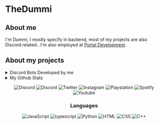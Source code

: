 # TheDummi

## About me

I'm Dummi, I mostly specify in backend, most of my projects are also Discord related...I'm also employed at [Portal Development](https://discord.gg/GPvsMz4YVb).

## About my projects

<details><summary>Discord Bots Developed by me</summary>

<div align="center">

[![Discord Bots](https://top.gg/api/widget/881678826906730547.svg)](https://top.gg/bot/881678826906730547)
[![Discord Bots](https://top.gg/api/widget/886804747984703509.svg)](https://top.gg/bot/886804747984703509)
[![Discord Bots](https://top.gg/api/widget/952610511323824168.svg)](https://top.gg/bot/952610511323824168)

</div>
</details>

<details><summary>My Github Stats</summary>
<div align="center">

![Dummi's github stats](https://github-readme-stats.vercel.app/api?username=TheDummi&show_icons=true&theme=synthwave)
![Top Langs](https://github-readme-stats.vercel.app/api/top-langs/?username=TheDummi&langs_count=10&theme=synthwave&layout=compact)

</div>
</details>

<div align="center">

![Discord](https://img.shields.io/discord/689260593080696833?color=red&label=The%20Last%20legacy%20Players&logo=PS3%20community&style=flat-square)
![Discord](https://img.shields.io/twitter/follow/20dummi05?color=red&label=Dummi%233085&logo=discord&style=flat-square)
![Twitter](https://img.shields.io/twitter/follow/20dummi05?color=red&logo=twitter&style=flat-square)
![Instagram](https://img.shields.io/twitter/follow/20dummi05?color=red&label=the__dummi&logo=instagram&style=flat-square)
![Playstation](https://img.shields.io/twitter/follow/20dummi05?color=red&label=TheDxmmi&logo=playstation&style=flat-square)
![Spotify](https://img.shields.io/twitter/follow/20dummi05?color=red&label=TheDummi&logo=spotify&style=flat-square)
![Youtube](https://img.shields.io/youtube/channel/subscribers/UCXKevUeuFcX7wdB_Li7KMWg?color=red&label=TheDummi&logo=youtube&logoColor=red&style=flat-square)

### <p align="center">Languages</p>

![JavaScript](https://img.shields.io/badge/javascript-%23323330.svg?style=for-the-badge&logo=javascript&logoColor=%23F7DF1E)
![typescript](https://img.shields.io/badge/typescript-3178c6.svg?&style=for-the-badge&logo=typescript&logoColor=white)
![Python](https://img.shields.io/badge/python-ffd448.svg?&style=for-the-badge&logo=python&logoColor=black)
![HTML](https://img.shields.io/badge/html-green.svg?&style=for-the-badge&logo=html5&logoColor=white)
![CSS](https://img.shields.io/badge/css-magenta.svg?&style=for-the-badge&logo=css3&logoColor=white)
![C++](https://img.shields.io/badge/c++-%2300599C.svg?style=for-the-badge&logo=c%2B%2B&logoColor=white)

</div>
